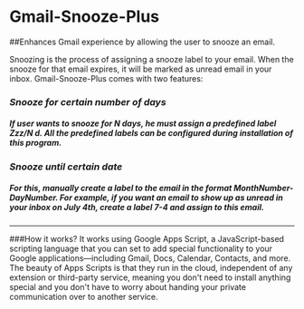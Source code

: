 # Gmail-Snooze-Plus

##Enhances Gmail experience by allowing the user to  snooze an email.  

Snoozing is the process of assigning a snooze label to your email. When the snooze for that email expires, it will be marked as unread email in your inbox. Gmail-Snooze-Plus comes with two features:
###  _Snooze for certain number of days_
##### If user wants to snooze for N days, he must  assign  a predefined label Zzz/N d.  All the predefined labels can be configured during installation of this program.
###  _Snooze until certain date_
##### For this, manually create a label to the email in the format  MonthNumber-DayNumber. For example, if you want an email to show up as unread in your inbox on July 4th, create a label 7-4 and assign to this email.


--------------------------------------------------------------

###How it works?
It works using Google Apps Script, a JavaScript-based scripting language that you can set to add special functionality to your Google applications—including Gmail, Docs, Calendar, Contacts, and more. The beauty of Apps Scripts is that they run in the cloud, independent of any extension or third-party service, meaning you don't need to install anything special and you don't have to worry about handing your private communication over to another service.

